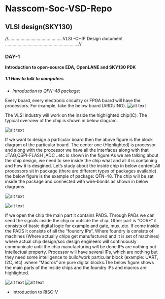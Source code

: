 # Nasscom-Soc-VSD-Repo
## VLSI design(SKY130)
//............................................VLSI -CHIP Design document ...........................................................//

### DAY-1

**Introduction to open-source  EDA, OpenLANE and SKY130 PDK**

##### 1.1	How to talk to computers
   
* _Introduction to QFN-48 package_:

Every board, every electronic circuitry or FPGA board will have the processors. For example, take the below board (ARDUINO).
![alt text](https://github.com/shaikrajeena/Nasscom-Soc-VSD-Repo/assets/163321148/5429022c-1cbb-4229-aa4c-047b023275cd)

The VLSI industry will work on the inside the highlighted chip(IC). The typical overview of the chip is shown in below diagram.

![alt text](https://github.com/shaikrajeena/Nasscom-Soc-VSD-Repo/assets/163321148/7d4b2be7-9e2f-4846-8485-66cf54d3f154)


If we want to design a particular board then the above figure is the block diagram of the particular board. The center one (Highlighted) is processor and along with the processor we have all the interfaces along with that JTAG,QSPI-FLASH ,ADC ..etc is shown in the figure.As we are talking about the chip design, we need to see inside the chip what and all it is containing and how it is desgined. Let’s study about the inside chip in below content.All processors sit in package (there are different types of packages available) the below figure is the example of package: QFN-48. The chip will be sat inside the package and connected with wire-bonds as shown in below diagrams.

![alt text](https://github.com/shaikrajeena/Nasscom-Soc-VSD-Repo/assets/163321148/46f7959c-ac96-4a31-b29d-8dbf6d248b99)

![alt text](https://github.com/shaikrajeena/Nasscom-Soc-VSD-Repo/assets/163321148/cc9cda51-a355-4d4f-8d76-bede40fe7fe7)


If we open the chip the main part it contains PADS. Through PADs we can send the signals inside the chip or outside the chip. Other part is “CORE” it consists of basic digital logic for example and gate, mux,.etc. If come inside the PADS it consists of all the “foundry IPs”, Where foundry is consists of machines (Where actually chips get manufactured and it is set of machines) where actual chip design/soc design engineers will continuously communicate until the chip manufacturing will be done.IPs are nothing but Intellectual property. Processor will have several IPs, which are nothing but they need some intelligence to build/work particular block (example: UART, I2C,.etc) .where “Macros” are pure digital blocks.The below figure shows the main parts of the inside chips and the foundry IPs and macros are highlighted.

![alt text](https://github.com/shaikrajeena/Nasscom-Soc-VSD-Repo/assets/163321148/0ad96f39-e745-49ad-99f7-0c79b027f770)
![alt text](https://github.com/shaikrajeena/Nasscom-Soc-VSD-Repo/assets/163321148/a71c472c-64bc-4958-8f42-1ecf0cccf267)

* Introduction to RISC-V







